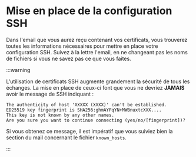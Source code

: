 # Mise en place de la configuration SSH

Dans l'email que vous aurez reçu contenant vos certificats, vous trouverez toutes les informations nécessaires pour mettre en place votre configuration SSH. Suivez à la lettre l'email, en ne changeant pas les noms de fichiers si vous ne savez pas ce que vous faites.

:::warning

L'utilisation de certificats SSH augmente grandement la sécurité de tous les échanges. La mise en place de ceux-ci font que vous ne devriez **JAMAIS** avoir le message de SSH indiquant :

```
The authenticity of host 'XXXXX (XXXX)' can't be established.
ED25519 key fingerprint is SHA256:ghmAYFqYN+MWBnuxtcXXX....
This key is not known by any other names.
Are you sure you want to continue connecting (yes/no/[fingerprint])?
```

Si vous obtenez ce message, il est impératif que vous suiviez bien la section du mail concernant le fichier ``known_hosts``.

:::